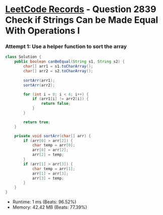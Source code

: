 # [LeetCode Records](../../README.md) - Question 2839 Check if Strings Can be Made Equal With Operations I

### Attempt 1: Use a helper function to sort the array
```java
class Solution {
    public boolean canBeEqual(String s1, String s2) {
        char[] arr1 = s1.toCharArray();
        char[] arr2 = s2.toCharArray();
        
        sortArr(arr1);
        sortArr(arr2);

        for (int i = 0; i < 4; i++) {
            if (arr1[i] != arr2[i]) {
                return false;
            }
        }

        return true;
    }

    private void sortArr(char[] arr) {
        if (arr[0] > arr[2]) {
            char temp = arr[0];
            arr[0] = arr[2];
            arr[2] = temp;
        }
        if (arr[1] > arr[3]) {
            char temp = arr[1];
            arr[1] = arr[3];
            arr[3] = temp;
        }
    }
}
```
- Runtime: 1 ms (Beats: 96.52%)
- Memory: 42.42 MB (Beats: 77.39%)

<br>
